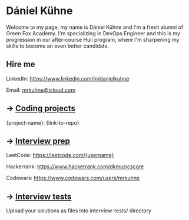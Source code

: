 # Dániel Kühne

Welcome to my page, my name is Dániel Kühne and I'm a fresh alumni of Green Fox Academy. I'm specializing in DevOps Engineer and this is my progression in our after-course Huli program, where I'm sharpening my skills to become an even better candidate.

## Hire me
LinkedIn: https://www.linkedin.com/in/danielkuhne

Email: mrkuhne@icloud.com

## &rarr; [Coding projects](https://github.com/green-fox-academy/definitions/tree/master/project-phase/huli/coding-projects)
{project-name}: {link-to-repo}

## &rarr; [Interview prep](https://github.com/green-fox-academy/teaching-materials/tree/master/interview)
LeetCode: https://leetcode.com/{username}

Hackerrank: https://www.hackerrank.com/dkmusicscore

Codewars: https://www.codewars.com/users/mrkuhne

## &rarr; [Interview tests](https://github.com/green-fox-academy/teaching-materials/tree/master/project-phase/tech-interview-tests)
Upload your solutions as files into interview-tests/ directory


